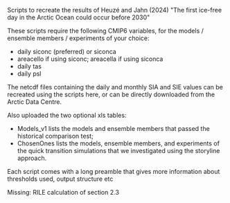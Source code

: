 Scripts to recreate the results of Heuzé and Jahn (2024) "The first ice-free day in the Arctic Ocean could occur before 2030"

These scripts require the following CMIP6 variables, for the models / ensemble members / experiments of your choice:
- daily siconc (preferred) or siconca
- areacello if using siconc; areacella if using siconca
- daily tas
- daily psl

The netcdf files containing the daily and monthly SIA and SIE values can be recreated using the scripts here, or can be directly downloaded from the Arctic Data Centre.

Also uploaded the two optional xls tables:
- Models_v1 lists the models and ensemble members that passed the historical comparison test;
- ChosenOnes lists the models, ensemble members, and experiments of the quick transition simulations that we investigated using the storyline approach.

Each script comes with a long preamble that gives more information about thresholds used, output structure etc

Missing: RILE calculation of section 2.3
